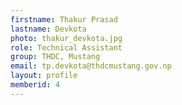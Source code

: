 ```yaml
---
firstname: Thakur Prasad
lastname: Devkota
photo: thakur_devkota.jpg
role: Technical Assistant
group: THDC, Mustang
email: tp.devkota@thdcmustang.gov.np
layout: profile
memberid: 4
---
```

